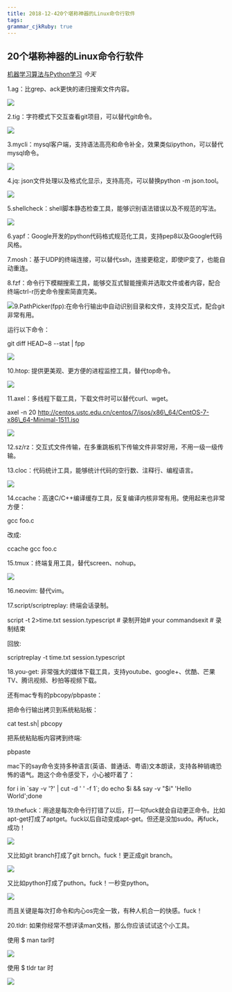 ```yaml
---
title: 2018-12-420个堪称神器的Linux命令行软件 
tags: 
grammar_cjkRuby: true
---
```

20个堪称神器的Linux命令行软件
------------------

[机器学习算法与Python学习](javascript:void(0);) _今天_

1.ag：比grep、ack更快的递归搜索文件内容。  

![](https://mmbiz.qpic.cn/mmbiz_jpg/KdayOo3PqHBSPQjW6CVwW56w8wMuRcmrtP2IwXZLuls6I3kb14y13pZvxibj7eVBAbjUkm3dicfKichiaUErOXibatw/640?wx_fmt=jpeg&tp=webp&wxfrom=5&wx_lazy=1&wx_co=1)

2.tig：字符模式下交互查看git项目，可以替代git命令。

![](https://mmbiz.qpic.cn/mmbiz_jpg/KdayOo3PqHBSPQjW6CVwW56w8wMuRcmr458LPiasShcibKuuefnAzmQXOGrswlId4E3BT6InMCuVA7r0ElPObEQw/640?wx_fmt=jpeg&tp=webp&wxfrom=5&wx_lazy=1&wx_co=1)

3.mycli：mysql客户端，支持语法高亮和命令补全，效果类似ipython，可以替代mysql命令。

![](https://mmbiz.qpic.cn/mmbiz_jpg/KdayOo3PqHBSPQjW6CVwW56w8wMuRcmrZZtTia535Dg0wCbqCDR2xgSYuQL6geupCByz9X8F3N5VslAiaicartC1A/640?wx_fmt=jpeg&tp=webp&wxfrom=5&wx_lazy=1&wx_co=1)

4.jq: json文件处理以及格式化显示，支持高亮，可以替换python -m json.tool。

![](https://mmbiz.qpic.cn/mmbiz_jpg/KdayOo3PqHBSPQjW6CVwW56w8wMuRcmrEJCictbcBsjy6CWvh0UF4EQRlsweBsRGFnClzHCm5X5g4RiamlhlaEZQ/640?wx_fmt=jpeg&tp=webp&wxfrom=5&wx_lazy=1&wx_co=1)

5.shellcheck：shell脚本静态检查工具，能够识别语法错误以及不规范的写法。

![](https://mmbiz.qpic.cn/mmbiz_jpg/KdayOo3PqHBSPQjW6CVwW56w8wMuRcmrHmYAHctbfTrgdMgZnhzQXuu78790QE7KpEd3M9XN8TNdSXD3qgYq6Q/640?wx_fmt=jpeg&tp=webp&wxfrom=5&wx_lazy=1&wx_co=1)

6.yapf：Google开发的python代码格式规范化工具，支持pep8以及Google代码风格。

7.mosh：基于UDP的终端连接，可以替代ssh，连接更稳定，即使IP变了，也能自动重连。

8.fzf：命令行下模糊搜索工具，能够交互式智能搜索并选取文件或者内容，配合终端ctrl-r历史命令搜索简直完美。

![](https://mmbiz.qpic.cn/mmbiz_jpg/KdayOo3PqHBSPQjW6CVwW56w8wMuRcmrcBENJqzOZ8bUYIx5icb4ftypoVb1PKFYWJibplJuh0dzaMyK7aHZCyYw/640?wx_fmt=jpeg&tp=webp&wxfrom=5&wx_lazy=1&wx_co=1)9.PathPicker(fpp):在命令行输出中自动识别目录和文件，支持交互式，配合git非常有用。

运行以下命令：

git diff HEAD~8 --stat | fpp

![](https://mmbiz.qpic.cn/mmbiz_jpg/KdayOo3PqHBSPQjW6CVwW56w8wMuRcmriaY0BzgvlQ6ug7JpxqGHjGXvYD4qaXc3Wb8sicK09j2DjZiajtaicicmiaGg/640?wx_fmt=jpeg&tp=webp&wxfrom=5&wx_lazy=1&wx_co=1)

10.htop: 提供更美观、更方便的进程监控工具，替代top命令。

![](https://mmbiz.qpic.cn/mmbiz_jpg/KdayOo3PqHBSPQjW6CVwW56w8wMuRcmrNiat9icicq6iaicso6sfRTicuTajQJxYX4cibpJQO7rpic5h1DxeiasnaPxBkDw/640?wx_fmt=jpeg&tp=webp&wxfrom=5&wx_lazy=1&wx_co=1)

11.axel：多线程下载工具，下载文件时可以替代curl、wget。

axel -n 20 http://centos.ustc.edu.cn/centos/7/isos/x86\_64/CentOS-7-x86\_64-Minimal-1511.iso

![](https://mmbiz.qpic.cn/mmbiz_jpg/KdayOo3PqHBSPQjW6CVwW56w8wMuRcmrNzHydp1rw4YfLzCcdBCV3IbhzPicYrOqkanf5uXIAwTpicYTnkwa16zw/640?wx_fmt=jpeg&tp=webp&wxfrom=5&wx_lazy=1&wx_co=1)

12.sz/rz：交互式文件传输，在多重跳板机下传输文件非常好用，不用一级一级传输。

13.cloc：代码统计工具，能够统计代码的空行数、注释行、编程语言。

![](https://mmbiz.qpic.cn/mmbiz_jpg/KdayOo3PqHBSPQjW6CVwW56w8wMuRcmr4hTs1iaY0xmibtvNT6S7guvUBNTibxz6kmH2OjGzD7pvh40tlnrIRY3EQ/640?wx_fmt=jpeg&tp=webp&wxfrom=5&wx_lazy=1&wx_co=1)

14.ccache：高速C/C++编译缓存工具，反复编译内核非常有用。使用起来也非常方便：

gcc foo.c

改成:

ccache gcc foo.c

15.tmux：终端复用工具，替代screen、nohup。

![](https://mmbiz.qpic.cn/mmbiz_jpg/KdayOo3PqHBSPQjW6CVwW56w8wMuRcmrPicWLWMIjlH3AsuX6AGGa42U4ylQCDb0N58ufbkTBnvicoTVBFYicjXOA/640?wx_fmt=jpeg&tp=webp&wxfrom=5&wx_lazy=1&wx_co=1)

16.neovim: 替代vim。

17.script/scriptreplay: 终端会话录制。

script -t 2>time.txt session.typescript # 录制开始# your commandsexit # 录制结束

回放:

scriptreplay -t time.txt session.typescript

18.you-get: 非常强大的媒体下载工具，支持youtube、google+、优酷、芒果TV、腾讯视频、秒拍等视频下载。

还有mac专有的pbcopy/pbpaste：

把命令行输出拷贝到系统粘贴板：

cat test.sh| pbcopy

把系统粘贴板内容拷到终端:

pbpaste

mac下的say命令支持多种语言(英语、普通话、粤语)文本朗读，支持各种销魂恐怖的语气。跑这个命令感受下，小心被吓着了：

for i in \`say -v '?' | cut -d ' ' -f 1\`; do echo $i && say -v "$i" 'Hello World';done

19.thefuck：用途是每次命令行打错了以后，打一句fuck就会自动更正命令。比如apt-get打成了aptget。fuck以后自动变成apt-get。但还是没加sudo。再fuck，成功！

![](https://mmbiz.qpic.cn/mmbiz_jpg/KdayOo3PqHBSPQjW6CVwW56w8wMuRcmrCju7vibmRLLTgaTBibP10dUzsibRdVEfaf235IibuB4LSrbeQzPlBtHicrA/640?wx_fmt=jpeg&tp=webp&wxfrom=5&wx_lazy=1&wx_co=1)

又比如git branch打成了git brnch。fuck！更正成git branch。  

![](https://mmbiz.qpic.cn/mmbiz_jpg/KdayOo3PqHBSPQjW6CVwW56w8wMuRcmrsSKeX32NibVESkxiahYEibXshmZye9ib6IiccNK14yX9iaxcAkSqvRkr4NxA/640?wx_fmt=jpeg&tp=webp&wxfrom=5&wx_lazy=1&wx_co=1)

又比如python打成了puthon。fuck！一秒变python。  

![](https://mmbiz.qpic.cn/mmbiz_jpg/KdayOo3PqHBSPQjW6CVwW56w8wMuRcmryq7Sk9VNDYmCJd1iavJxXiaZ8Sibcj9ZHaK0qK6c3gFTTQKI5ibibNml1ag/640?wx_fmt=jpeg&tp=webp&wxfrom=5&wx_lazy=1&wx_co=1)

而且关键是每次打命令和内心os完全一致，有种人机合一的快感。fuck！

20.tldr: 如果你经常不想详读man文档，那么你应该试试这个小工具。

使用 $ man tar时

![](https://mmbiz.qpic.cn/mmbiz_jpg/KdayOo3PqHBSPQjW6CVwW56w8wMuRcmrEJvsuAoY1NjRwCSiahoNVmB6O4WcwGicIicEnACG410c4FdQRUVwJvJvw/640?wx_fmt=jpeg&tp=webp&wxfrom=5&wx_lazy=1&wx_co=1)

使用 $ tldr tar 时

![](https://mmbiz.qpic.cn/mmbiz_jpg/KdayOo3PqHBSPQjW6CVwW56w8wMuRcmrMGiciboCyN22yNibj4WU7DvzxqXMfP8Y9XH0veNDbiaic5VbopIrlAFQJdg/640?wx_fmt=jpeg&tp=webp&wxfrom=5&wx_lazy=1&wx_co=1)

